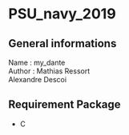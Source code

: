  # PSU_navy_2019

## General informations
Name : my_dante<br />
Author : Mathias Ressort<br />Alexandre Descoi

## Requirement Package
* C